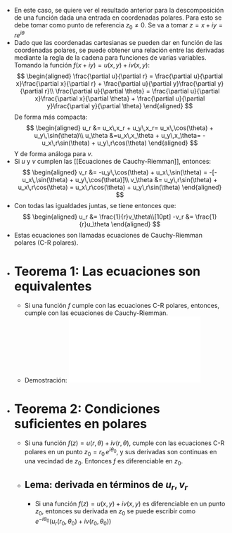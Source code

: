 - En este caso, se quiere ver el resultado anterior para la descomposición de una función dada una entrada en coordenadas polares. Para esto se debe tomar como punto de referencia $z_0 \not= 0$. Se va a tomar 
  $z = x + iy = r e^{i\theta}$
- Dado que las coordenadas cartesianas se pueden dar en función de las coordenadas polares, se puede obtener una relación entre las derivadas mediante la regla de la cadena para funciones de varias variables. Tomando la función $f(x+iy) = u(x,y) + iv(x,y)$:
  $$
  \begin{aligned}
  \frac{\partial u}{\partial r} = \frac{\partial u}{\partial x}\frac{\partial x}{\partial r} + \frac{\partial u}{\partial y}\frac{\partial y}{\partial r}\\
  \frac{\partial u}{\partial \theta} = \frac{\partial u}{\partial x}\frac{\partial x}{\partial \theta} + \frac{\partial u}{\partial y}\frac{\partial y}{\partial \theta}
  \end{aligned}
  $$
  De forma más compacta:
  $$
  \begin{aligned}
  u_r &= u_x\,x_r + u_y\,x_r= u_x\,\cos(\theta) + u_y\,\sin(\theta)\\
  u_\theta &=u_x\,x_\theta + u_y\,x_\theta= -u_x\,r\sin(\theta) + u_y\,r\cos(\theta) 
  \end{aligned}
  $$
  Y de forma análoga para $v$.
- Si $u$ y $v$ cumplen las [[Ecuaciones de Cauchy-Riemman]], entonces:
  $$
  \begin{aligned}
  v_r &= -u_y\,\cos(\theta) + u_x\,\sin(\theta) = -[-u_x\,\sin(\theta) + u_y\,\cos(\theta)]\\
  v_\theta &= u_y\,r\sin(\theta) + u_x\,r\cos(\theta) = u_x\,r\cos(\theta) + u_y\,r\sin(\theta)
  \end{aligned}
  $$
- Con todas las igualdades juntas, se tiene entonces que:
  $$
  \begin{aligned}
  u_r &= \frac{1}{r}v_\theta\\[10pt]
  -v_r &= \frac{1}{r}u_\theta
  \end{aligned}
  $$
- Estas ecuaciones son llamadas ecuaciones de Cauchy-Riemman polares (C-R polares).
- # Teorema 1: Las ecuaciones son equivalentes
	- Si una función $f$ cumple con las ecuaciones C-R polares, entonces, cumple con las ecuaciones de Cauchy-Riemman.
	- Demostración: ![Demo.pdf](..\assets\VACO_050924_1.pdf)
- # Teorema 2: Condiciones suficientes en polares
	- Si una función $f(z) = u(r,\theta) + iv(r,\theta)$, cumple con las ecuaciones C-R polares en un punto 
	  $z_0 = r_0\,e^{i\theta_0}$, y sus derivadas son continuas en una vecindad de $z_0$. Entonces $f$ es diferenciable en $z_0$.
	- ## Lema: derivada en términos de $u_r,v_r$
		- Si una función $f(z) = u(x,y) + iv(x,y)$ es diferenciable en un punto $z_0$, entonces su derivada en $z_0$ se puede escribir como $e^{-i\theta_0}(u_r(r_0,\theta_0) + iv(r_0,\theta_0))$